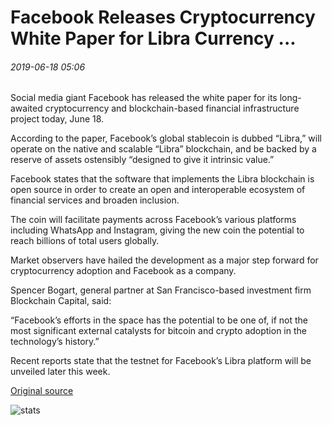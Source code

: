 # Facebook Releases Cryptocurrency White Paper for Libra Currency ...

###### 2019-06-18 05:06

Social media giant Facebook has released the white paper for its long-awaited cryptocurrency and blockchain-based financial infrastructure project today, June 18.

According to the paper, Facebook’s global stablecoin is dubbed “Libra,” will operate on the native and scalable “Libra” blockchain, and be backed by a reserve of assets ostensibly “designed to give it intrinsic value.”

Facebook states that the software that implements the Libra blockchain is open source in order to create an open and interoperable ecosystem of financial services and broaden inclusion.

The coin will facilitate payments across Facebook’s various platforms including WhatsApp and Instagram, giving the new coin the potential to reach billions of total users globally.

Market observers have hailed the development as a major step forward for cryptocurrency adoption and Facebook as a company.

Spencer Bogart, general partner at San Francisco-based investment firm Blockchain Capital, said:

“Facebook’s efforts in the space has the potential to be one of, if not the most significant external catalysts for bitcoin and crypto adoption in the technology’s history.”

Recent reports state that the testnet for Facebook’s Libra platform will be unveiled later this week.

[Original source](https://cointelegraph.com/news/facebook-releases-cryptocurrency-white-paper-for-libra-currency)

![stats](https://c.statcounter.com/11760860/0/a89fa40b/1/ "stats")
